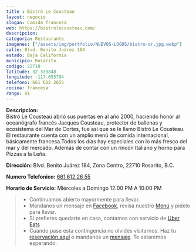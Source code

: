 ```yaml
---
title : Bistró Le Cousteau
layout: negocio
slogan: Comida francesa
web: https://bistrolecousteau.com/
descripcion: 
categoria: Restaurante
imagenes: ["/assets/img/portfolio/NUEVOS-LOGOS/bistro-or.jpg.webp"]
calle: Blvd. Benito Juárez 184
estado: Baja California
municipio: Rosarito
codigo: 22710
latitude: 32.339848
longitude: -117.055794
telefono: 661 612 2655
cocina: francesa
rango: $$
---
```

**Descripcion:**
<br>
Bistró Le Cousteau abrió sus puertas en al año 2000, haciendo honor al oceanógrafo francés Jacques Cousteau, protector de ballenas y ecosistema del Mar de Cortes, fue así que se le llamo Bistró Le Cousteau.
<br>
El restaurante cuenta con un amplio menú de comida internacional, básicamente francesa.Todos los días hay especiales con lo más fresco del mar y del mercado. Además de contar con un rincón Italiano y horno para Pizzas a la Leña.


 **Dirección:** Blvd. Benito Juárez 184, Zona Centro, 22710 Rosarito, B.C.

 **Numero Telefonico:** <a href="tel:+526616122655"> 661 612 26 55</a>

 **Horario de Servicio:**
 Miércoles a Domingo 12:00 PM A 10:00 PM 
 
 >* Continuamos abierto mayormente para llevar. 
 >* Mandanos un mensaje en [Facebook](https://www.facebook.com/BistroLeCousteau/), revisa nuestro [Menú](https://bistrolecousteau.com/#menu-list) y pidelo para llevar. 
 >* Si prefieres quedarte en casa, contamos con servicio de [Uber Eats](https://www.ubereats.com/tijuana/food-delivery/restaurant-bistro-le-cousteau/D99q_rUsQ2u8mKKzM2dtYA#_)
 >* Cuando pase esta contingencia no olvides visitarnos. Haz tu [reservación aquí](https://bistrolecousteau.com/#contact) o mandanos un [mensaje](https://www.facebook.com/BistroLeCousteau). 
 Te estaremos esperando.
